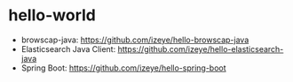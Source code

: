 # hello-world

* browscap-java: https://github.com/izeye/hello-browscap-java
* Elasticsearch Java Client: https://github.com/izeye/hello-elasticsearch-java
* Spring Boot: https://github.com/izeye/hello-spring-boot
